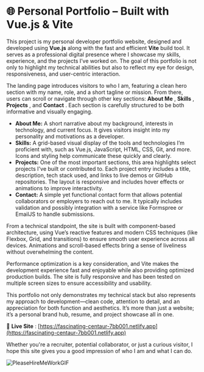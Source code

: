 
# 🌐 Personal Portfolio – Built with Vue.js & Vite

This project is my personal developer portfolio website, designed and developed using **Vue.js** along with the fast and efficient **Vite** build tool. It serves as a professional digital presence where I showcase my skills, experience, and the projects I’ve worked on. The goal of this portfolio is not only to highlight my technical abilities but also to reflect my eye for design, responsiveness, and user-centric interaction.

The landing page introduces visitors to who I am, featuring a clean hero section with my name, role, and a short tagline or mission. From there, users can scroll or navigate through other key sections:  **About Me** ,  **Skills** ,  **Projects** , and  **Contact** . Each section is carefully structured to be both informative and visually engaging.

* **About Me:** A short narrative about my background, interests in technology, and current focus. It gives visitors insight into my personality and motivations as a developer.
* **Skills:** A grid-based visual display of the tools and technologies I’m proficient with, such as Vue.js, JavaScript, HTML, CSS, Git, and more. Icons and styling help communicate these quickly and clearly.
* **Projects:** One of the most important sections, this area highlights select projects I've built or contributed to. Each project entry includes a title, description, tech stack used, and links to live demos or GitHub repositories. The layout is responsive and includes hover effects or animations to improve interactivity.
* **Contact:** A simple yet functional contact form that allows potential collaborators or employers to reach out to me. It typically includes validation and possibly integration with a service like Formspree or EmailJS to handle submissions.

From a technical standpoint, the site is built with component-based architecture, using Vue’s reactive features and modern CSS techniques (like Flexbox, Grid, and transitions) to ensure smooth user experience across all devices. Animations and scroll-based effects bring a sense of liveliness without overwhelming the content.

Performance optimization is a key consideration, and Vite makes the development experience fast and enjoyable while also providing optimized production builds. The site is fully responsive and has been tested on multiple screen sizes to ensure accessibility and usability.

This portfolio not only demonstrates my technical stack but also represents my approach to development—clean code, attention to detail, and an appreciation for both function and aesthetics. It’s more than just a website; it’s a personal brand hub, resume, and project showcase all in one.

🔗  **Live Site** : [https://fascinating-centaur-7bb001.netlify.app](https://fascinating-centaur-7bb001.netlify.app)

Whether you're a recruiter, potential collaborator, or just a curious visitor, I hope this site gives you a good impression of who I am and what I can do.

![PleaseHireMeWorkGIF](https://github.com/user-attachments/assets/bf39634e-56eb-4fc1-ae80-512bce8823d0)

